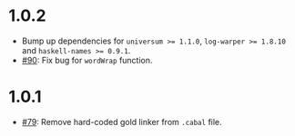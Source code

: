 1.0.2
=====

* Bump up dependencies for `universum >= 1.1.0`, `log-warper >= 1.8.10`
  and `haskell-names >= 0.9.1`.
* [#90](https://github.com/serokell/importify/issues/90):
  Fix bug for `wordWrap` function.

1.0.1
=====

* [#79](https://github.com/serokell/importify/issues/79):
  Remove hard-coded gold linker from `.cabal` file.

